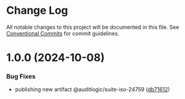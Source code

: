 # Change Log

All notable changes to this project will be documented in this file.
See [Conventional Commits](https://conventionalcommits.org) for commit guidelines.

# 1.0.0 (2024-10-08)


### Bug Fixes

* publishing new artifact @auditlogic/suite-iso-24759 ([db71612](https://github.com/auditlogic/suite/commit/db716125587a48dfeb4f601c313fa60d22758912))
